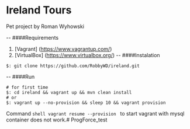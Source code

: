 # Ireland Tours
Pet project by Roman Wyhowski

--
####Requirements
1) [Vagrant] (https://www.vagrantup.com/)
2) [VirtualBox] (https://www.virtualbox.org/)
--
####Instalation
```
$: git clone https://github.com/RobbyWD/ireland.git
```
--
####Run
```shell
# for first time
$: cd ireland && vagrant up && mvn clean install
# or 
$: vagrant up --no-provision && sleep 10 && vagrant provision
```

Command ```shell vagrant resume --provision ``` to start vagrant with mysql container does not work.#   P r o g F o r c e _ t e s t  
 